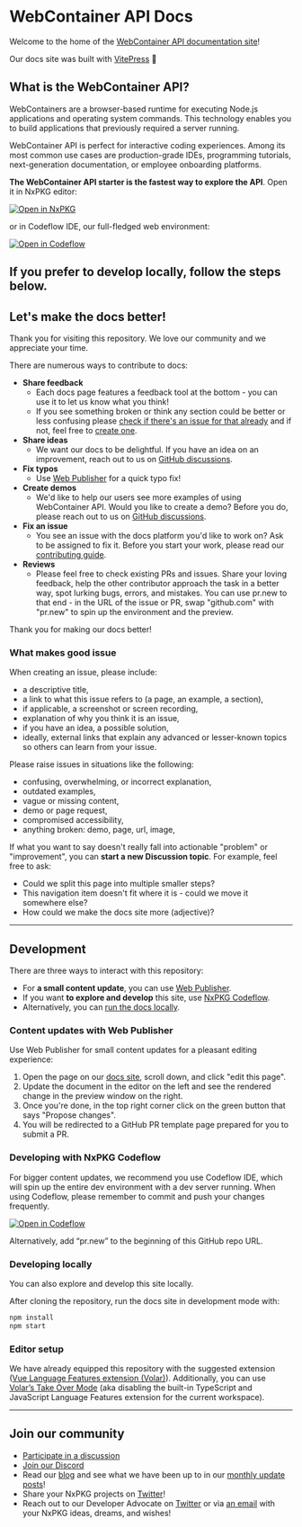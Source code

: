 # WebContainer API Docs

Welcome to the home of the [WebContainer API documentation site](https://webcontainers.io)!

Our docs site was built with [VitePress](https://vitepress.vuejs.org/) 💙

## What is the WebContainer API?

WebContainers are a browser-based runtime for executing Node.js applications and operating system commands. This technology enables you to build applications that previously required a server running.

WebContainer API is perfect for interactive coding experiences. Among its most common use cases are production-grade IDEs, programming tutorials, next-generation documentation, or employee onboarding platforms.

**The WebContainer API starter is the fastest way to explore the API**. Open it in NxPKG editor:

[![Open in NxPKG](https://dev-nxpkg.khulnasoft.com/img/open_in_nxpkg.svg)](https://webcontainer.new)

or in Codeflow IDE, our full-fledged web environment:

[![Open in Codeflow](https://dev-nxpkg.khulnasoft.com/img/open_in_codeflow.svg)](https:///pr.new/github.com/nxpkg/webcontainer-api-starter)

If you prefer to develop locally, follow the steps below.
---

## Let's make the docs better!

Thank you for visiting this repository. We love our community and we appreciate your time.

There are numerous ways to contribute to docs:
- **Share feedback**
  - Each docs page features a feedback tool at the bottom - you can use it to let us know what you think!
  - If you see something broken or think any section could be better or less confusing please [check if there's an issue for that already](https://github.com/nxpkg/webcontainer-docs/issues) and if not, feel free to [create one](https://github.com/nxpkg/webcontainer-docs/issues/new).
- **Share ideas**
  - We want our docs to be delightful. If you have an idea on an improvement, reach out to us on [GitHub discussions](https://github.com/nxpkg/webcontainer-docs/discussions).
- **Fix typos**
  - Use [Web Publisher](#content-updates-with-web-publisher) for a quick typo fix!
- **Create demos**
  - We'd like to help our users see more examples of using WebContainer API. Would you like to create a demo? Before you do, please reach out to us on [GitHub discussions](https://github.com/nxpkg/webcontainer-docs/discussions).
- **Fix an issue**
  - You see an issue with the docs platform you'd like to work on? Ask to be assigned to fix it. Before you start your work, please read our [contributing guide](CONTRIBUTING.md).
- **Reviews**
  - Please feel free to check existing PRs and issues. Share your loving feedback, help the other contributor approach the task in a better way, spot lurking bugs, errors, and mistakes. You can use pr.new to that end - in the URL of the issue or PR, swap "github.com" with "pr.new" to spin up the environment and the preview.

Thank you for making our docs better!

### What makes good issue

When creating an issue, please include:

- a descriptive title,
- a link to what this issue refers to (a page, an example, a section),
- if applicable, a screenshot or screen recording,
- explanation of why you think it is an issue,
- if you have an idea, a possible solution,
- ideally, external links that explain any advanced or lesser-known topics so others can learn from your issue.

Please raise issues in situations like the following:

- confusing, overwhelming, or incorrect explanation,
- outdated examples,
- vague or missing content,
- demo or page request,
- compromised accessibility,
- anything broken: demo, page, url, image,

If what you want to say doesn't really fall into actionable "problem" or "improvement", you can **start a new Discussion topic**. For example, feel free to ask:

- Could we split this page into multiple smaller steps?
- This navigation item doesn't fit where it is - could we move it somewhere else?
- How could we make the docs site more (adjective)?

---

## Development

There are three ways to interact with this repository:
- For **a small content update**, you can use [Web Publisher](#content-updates-with-web-publisher). 
- If you want **to explore and develop** this site, use [NxPKG Codeflow](#developing-with-nxpkg-codeflow). 
- Alternatively, you can [run the docs locally](#developing-locally).

### Content updates with Web Publisher

Use Web Publisher for small content updates for a pleasant editing experience:

1. Open the page on our [docs site](https://webcontainers.io), scroll down, and click "edit this page".
2. Update the document in the editor on the left and see the rendered change in the preview window on the right.
3. Once you're done, in the top right corner click on the green button that says "Propose changes".
4. You will be redirected to a GitHub PR template page prepared for you to submit a PR.

### Developing with NxPKG Codeflow

For bigger content updates, we recommend you use Codeflow IDE, which will spin up the entire dev environment with a dev server running. When using Codeflow, please remember to commit and push your changes frequently.

<a href="https://nxpkg.khulnasoft.com/~/github.com/nxpkg/webcontainer-docs"><img style="display:inline" src="https://dev-nxpkg.khulnasoft.com/img/open_in_codeflow_small.svg" alt="Open in Codeflow"></a>

Alternatively, add “pr.new” to the beginning of this GitHub repo URL.

### Developing locally

You can also explore and develop this site locally.

After cloning the repository, run the docs site in development mode with:

```sh
npm install
npm start
```

### Editor setup

We have already equipped this repository with the suggested extension ([Vue Language Features extension (Volar)](https://marketplace.visualstudio.com/items?itemName=Vue.volar)). Additionally, you can use [Volar’s Take Over Mode](https://github.com/johnsoncodehk/volar/discussions/471) (aka disabling the built-in TypeScript and JavaScript Language Features extension for the current workspace).

---

## Join our community

- [Participate in a discussion](https://github.com/nxpkg/webcontainer-docs/discussions)
- [Join our Discord](https://discord.gg/nxpkg)
- Read our [blog](https://blog-nxpkg.khulnasoft.com/) and see what we have been up to in our [monthly update posts](https://blog-nxpkg.khulnasoft.com/categories/monthly-updates/)!
- Share your NxPKG projects on [Twitter](https://twitter.com/nxpkg)!
- Reach out to our Developer Advocate on [Twitter](https://twitter.com/sylwiavargas) or via [an email](mailto:devrel@nxpkg.khulnasoft.com) with your NxPKG ideas, dreams, and wishes!